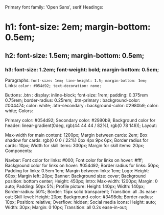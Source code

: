 
Primary font family: 'Open Sans', serif
Headings:
# h1: font-size: 2em; margin-bottom: 0.5em;
## h2: font-size: 1.5em; margin-bottom: 0.5em;
### h3: font-size: 1.2em; font-weight: bold; margin-bottom: 0.5em;

Paragraphs: `font-size: 1em; line-height: 1.5; margin-bottom: 1em;`
Links: `color: #054d92; text-decoration: none;`


Buttons:
.btn : display: inline-block; font-size: 1rem; padding: 0.375rem 0.75rem; border-radius: 0.25rem;
.btn-primary : background-color: #004474; color: white;
.btn-secondary : background-color: #2980b9; color: white;
Colors:

Primary color: #054d92;
Secondary color: #2980b9;
Background color for header: linear-gradient(0deg, rgb(44 44 44 / 82%), rgb(0 78 149));
Layout:

Max-width for main content: 1200px;
Margin between cards: 2em;
Box shadow for cards: rgb(0 0 0 / 22%) 0px 4px 9px 6px;
Border radius for cards: 10px;
Width for skill items: 300px;
Margin for skill items: 20px;
Components:

Navbar:
Font color for links: #000;
Font color for links on hover: #fff;
Background color for links on hover: #054d92;
Border radius for links: 50px;
Padding for links: 0.5em 1em;
Margin between links: 1em;
Logo:
Height: 60px;
Margin left: 20px;
Banner:
Background size: cover;
Background position: bottom center;
Height: 450px;
Intro:
Max-width: 1200px;
Margin: 0 auto;
Padding: 50px 5%;
Profile picture:
Height: 140px;
Width: 140px;
Border-radius: 50%;
Border: 15px solid transparent;
Transition: all .3s ease-out;
Skill level:
Height: 20px;
Background-color: #3498db;
Border-radius: 10px;
Position: relative;
Overflow: hidden;
Social media icons:
Height: auto;
Width: 30px;
Margin: 0 10px;
Transition: all 0.2s ease-in-out;
